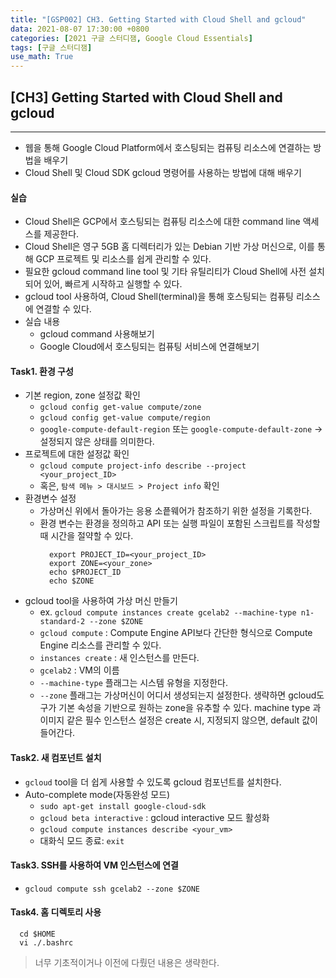 ```yaml
---
title: "[GSP002] CH3. Getting Started with Cloud Shell and gcloud"
data: 2021-08-07 17:30:00 +0800
categories: [2021 구글 스터디잼, Google Cloud Essentials]
tags: [구글 스터디잼]
use_math: True
---
```



## **[CH3] Getting Started with Cloud Shell and gcloud**

---

- 웹을 통해 Google Cloud Platform에서 호스팅되는 컴퓨팅 리소스에 연결하는 방법을 배우기
- Cloud Shell 및 Cloud SDK gcloud 명령어를 사용하는 방법에 대해 배우기

#### 실습

- Cloud Shell은 GCP에서 호스팅되는 컴퓨팅 리소스에 대한 command line 액세스를 제공한다.
- Cloud Shell은 영구 5GB 홈 디렉터리가 있는 Debian 기반 가상 머신으로, 이를 통해 GCP 프로젝트 및 리소스를 쉽게 관리할 수 있다.
- 필요한 gcloud command line tool 및 기타 유틸리티가 Cloud Shell에 사전 설치되어 있어, 빠르게 시작하고 실행할 수 있다.
- gcloud tool 사용하여, Cloud Shell(terminal)을 통해 호스팅되는 컴퓨팅 리소스에 연결할 수 있다.
- 실습 내용
  - gcloud command 사용해보기
  - Google Cloud에서 호스팅되는 컴퓨팅 서비스에 연결해보기

####  Task1. 환경 구성

- 기본 region, zone 설정값 확인
  - `gcloud config get-value compute/zone`
  - `gcloud config get-value compute/region`
  - `google-compute-default-region` 또는 `google-compute-default-zone` → 설정되지 않은 상태를 의미한다.
- 프로젝트에 대한 설정값 확인
  - `gcloud compute project-info describe --project <your_project_ID>`
  - 혹은, `탐색 메뉴 > 대시보드 > Project info` 확인
- 환경변수 설정
  - 가상머신 위에서 돌아가는 응용 소픝웨어가 참조하기 위한 설정을 기록한다.
  - 환경 변수는 환경을 정의하고 API 또는 실행 파일이 포함된 스크립트를 작성할 때 시간을 절약할 수 있다.
    ```shell
      export PROJECT_ID=<your_project_ID>
      export ZONE=<your_zone>
      echo $PROJECT_ID
      echo $ZONE
    ```
- gcloud tool을 사용하여 가상 머신 만들기
  - ex. `gcloud compute instances create gcelab2 --machine-type n1-standard-2 --zone $ZONE`
  - `gcloud compute` : Compute Engine API보다 간단한 형식으로 Compute Engine 리소스를 관리할 수 있다.
  - `instances create` :  새 인스턴스를 만든다.
  - `gcelab2` : VM의 이름
  - `--machine-type` 플래그는 시스템 유형을 지정한다.
  - `--zone` 플래그는 가상머신이 어디서 생성되는지 설정한다. 생략하면 gcloud도구가 기본 속성을 기반으로 원하는 zone을 유추할 수 있다. machine type 과 이미지 같은 필수 인스턴스 설정은 create 시, 지정되지 않으면, default 값이 들어간다.

#### Task2. 새 컴포넌트 설치

- `gcloud` tool을 더 쉽게 사용할 수 있도록 gcloud 컴포넌트를 설치한다.
- Auto-complete mode(자동완성 모드)
  - `sudo apt-get install google-cloud-sdk`
  - `gcloud beta interactive` : gcloud interactive 모드 활성화
  - `gcloud compute instances describe <your_vm>`
  - 대화식 모드 종료: `exit`

#### Task3. SSH를 사용하여 VM 인스턴스에 연결

- `gcloud compute ssh gcelab2 --zone $ZONE`

#### Task4. 홈 디렉토리 사용

```shell
  cd $HOME
  vi ./.bashrc
```

> 너무 기초적이거나 이전에 다뤘던 내용은 생략한다.
